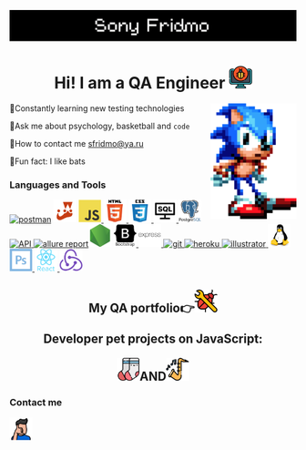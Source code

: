 ![Header](https://github.com/sonyfrid/sonyfrid/blob/main/assests/name.png)

<h1 align="center" dir="auto"><a id="user-content" class="anchor" aria-hidden="true">Hi! I am a QA Engineer   <img src="https://github.com/sonyfrid/image/blob/main/pngegg.png?raw=true" alt="css3" width="40" height="40" style="max-width: 100%;"></h1>
<p><animated-image data-catalyst="" style="float: right; width: 30%;"><a target="_blank" rel="noopener noreferrer" data-target="animated-image.originalLink"><img align="right" alt="Coding" src="https://github.com/sonyfrid/sonyfrid/blob/main/assests/pngwing.com%20(2).png" style="width: 30%; display: inline-block;" data-target="animated-image.originalImage"></a>
      <span class="AnimatedImagePlayer" data-target="animated-image.player" hidden="">  
            
<p>🧐Constantly learning new testing technologies

🏀Ask me about psychology, basketball and ```code```

📲How to contact me sfridmo@ya.ru



🦇Fun fact: I like bats
            <p/>


            
            
            
            
### Languages and Tools
<a href="https://postman.com" rel="nofollow"> <img src="https://camo.githubusercontent.com/93b32389bf746009ca2370de7fe06c3b5146f4c99d99df65994f9ced0ba41685/68747470733a2f2f7777772e766563746f726c6f676f2e7a6f6e652f6c6f676f732f676574706f73746d616e2f676574706f73746d616e2d69636f6e2e737667" data-canonical-src="https://www.vectorlogo.zone/logos/getpostman/getpostman-icon.svg" alt="postman" width="40" height="40" style="max-width: 100%;"></a> 
<a href="https://jestjs.io" rel="nofollow"> <img src="https://github.com/sonyfrid/image/blob/main/file_type_jest_icon_130514.png?raw=true" alt="jest" width="40" height="40"  style="max-width: 100%;"></a>
<a href="https://developer.mozilla.org/en-US/docs/Web/JavaScript" rel="nofollow"> <img src="https://raw.githubusercontent.com/devicons/devicon/master/icons/javascript/javascript-original.svg" alt="javascript" width="40" height="40" style="max-width: 100%;"> </a>
 <a href="https://www.w3.org/html/" rel="nofollow"> <img src="https://raw.githubusercontent.com/devicons/devicon/master/icons/html5/html5-original-wordmark.svg" alt="html5" width="40" height="40" style="max-width: 100%;"> </a>
<a href="https://www.w3schools.com/css/" rel="nofollow"> <img src="https://raw.githubusercontent.com/devicons/devicon/master/icons/css3/css3-original-wordmark.svg" alt="css3" width="40" height="40" style="max-width: 100%;"> </a> 
<a href="https://www.postgresql.org/"> <img src="https://github.com/sonyfrid/image/blob/main/console_sql_icon_237637.png?raw=true"  alt="SQL" width="40" height="40" style="max-width: 100%;">
<a href="https://www.postgresql.org" rel="nofollow"> <img src="https://raw.githubusercontent.com/devicons/devicon/master/icons/postgresql/postgresql-original-wordmark.svg" alt="postgresql" width="40" height="40" style="max-width: 100%;"></a><a href="https://ru.wikipedia.org/wiki/API"> <img src="https://cdn.icon-icons.com/icons2/2104/PNG/512/api_icon_129131.png" alt="API" width="40" height="40" style="max-width: 100%;"></a><a href="https://allurereport.org/" rel="nofollow"> <img src="https://avatars.githubusercontent.com/u/5879127?s=280&v=4"  alt="allure report" width="40" height="40" style="max-width: 100%;"></a><a href="https://nodejs.org" rel="nofollow"><img src="https://github.com/sonyfrid/image/blob/main/node-js.png?raw=true" alt="nodejs" width="40" height="40" style="max-width: 100%;"></a>
<a href="https://getbootstrap.com" rel="nofollow"><img src="https://raw.githubusercontent.com/devicons/devicon/master/icons/bootstrap/bootstrap-plain-wordmark.svg" alt="bootstrap" width="40" height="40" style="max-width: 100%;">
</a><a href="https://expressjs.com" rel="nofollow"> <img src="https://raw.githubusercontent.com/devicons/devicon/master/icons/express/express-original-wordmark.svg" alt="express" width="40" height="40" style="max-width: 100%;"> </a> <a href="https://git-scm.com/" rel="nofollow"> <img src="https://camo.githubusercontent.com/fbfcb9e3dc648adc93bef37c718db16c52f617ad055a26de6dc3c21865c3321d/68747470733a2f2f7777772e766563746f726c6f676f2e7a6f6e652f6c6f676f732f6769742d73636d2f6769742d73636d2d69636f6e2e737667" alt="git" width="40" height="40" data-canonical-src="https://www.vectorlogo.zone/logos/git-scm/git-scm-icon.svg" style="max-width: 100%;"> </a> <a href="https://heroku.com" rel="nofollow"> <img src="https://camo.githubusercontent.com/df12cb598044a3f38efc1f45e3580558c324cf8789b79487125044eeebcc4dee/68747470733a2f2f7777772e766563746f726c6f676f2e7a6f6e652f6c6f676f732f6865726f6b752f6865726f6b752d69636f6e2e737667" alt="heroku" width="40" height="40" data-canonical-src="https://www.vectorlogo.zone/logos/heroku/heroku-icon.svg" style="max-width: 100%;"> </a><a href="https://www.adobe.com/in/products/illustrator.html" rel="nofollow"> <img src="https://camo.githubusercontent.com/9e245893108b5ca27e7ac3d4a802d513f657b32aa7b5765bd92df7fb55d0ed54/68747470733a2f2f7777772e766563746f726c6f676f2e7a6f6e652f6c6f676f732f61646f62655f696c6c7573747261746f722f61646f62655f696c6c7573747261746f722d69636f6e2e737667" alt="illustrator" width="40" height="40" data-canonical-src="https://www.vectorlogo.zone/logos/adobe_illustrator/adobe_illustrator-icon.svg" style="max-width: 100%;"> </a> <a href="https://www.linux.org/" rel="nofollow"> <img src="https://raw.githubusercontent.com/devicons/devicon/master/icons/linux/linux-original.svg" alt="linux" width="40" height="40" style="max-width: 100%;"> </a> <a href="https://www.photoshop.com/en" rel="nofollow"> <img src="https://raw.githubusercontent.com/devicons/devicon/master/icons/photoshop/photoshop-line.svg" alt="photoshop" width="40" height="40" style="max-width: 100%;"> </a> <a href="https://reactjs.org/" rel="nofollow"> <img src="https://raw.githubusercontent.com/devicons/devicon/master/icons/react/react-original-wordmark.svg" alt="react" width="40" height="40" style="max-width: 100%;"> </a> <a href="https://redux.js.org" rel="nofollow"> <img src="https://raw.githubusercontent.com/devicons/devicon/master/icons/redux/redux-original.svg" alt="redux" width="40" height="40" style="max-width: 100%;"> </a>
<p><h2 align="center" dir="auto"><a id="user-content" class="anchor" aria-hidden="true"> My QA portfolio👉<a href="https://github.com/sonyfrid/testAPI"><img src="https://github.com/sonyfrid/image/blob/main/bug.png?raw=true" alt="redux" width="40" height="40" style="max-width: 100%;"></a></p>
<p>Developer pet projects on JavaScript:</p>
<p><a align="center" href="https://github.com/sonyfrid/CustomSocks"><img src="https://github.com/sonyfrid/image/blob/main/socks.png?raw=true" alt="redux" width="40" height="40" style="max-width: 100%;"></a>AND<a href="https://github.com/sonyfrid/MUSIC_STAGE"><img src="https://github.com/sonyfrid/image/blob/main/saxophone.png?raw=true" alt="redux" width="40" height="40" style="max-width: 100%;"></a></p>
<!--       [GitHub Pages](https://pages.github.com/) -->

<h3 align-item="center" dir="auto"><a id="user-content" class="anchor" aria-hidden="true"> Contact me</h3>
<a href="https://t.me/fridmo_sony/" rel="nofollow"> <img src="https://github.com/sonyfrid/image/blob/main/call-me.png?raw=true" alt="t.me/fridmo_sony/" width="40" height="40" style="max-width: 100%;"> </a></p>
